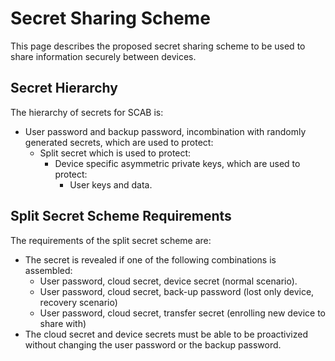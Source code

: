 # Secret Sharing Scheme

This page describes the proposed secret sharing scheme to be used to share information securely between devices.

## Secret Hierarchy
The hierarchy of secrets for SCAB is:
* User password and backup password, incombination with randomly generated secrets, which are used to protect:
  * Split secret which is used to protect:
    * Device specific asymmetric private keys, which are used to protect:
      * User keys and data.
   
## Split Secret Scheme Requirements
The requirements of the split secret scheme are:
* The secret is revealed if one of the following combinations is assembled:
  * User password, cloud secret, device secret  (normal scenario).
  * User password, cloud secret, back-up password (lost only device, recovery scenario)
  * User password, cloud secret, transfer secret (enrolling new device to share with)
* The cloud secret and device secrets must be able to be proactivized without changing the user password or the backup password.




